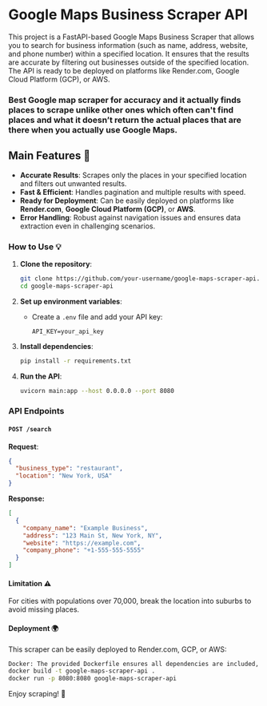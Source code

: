 # Google Maps Business Scraper API

This project is a FastAPI-based Google Maps Business Scraper that allows you to search for business information (such as name, address, website, and phone number) within a specified location. It ensures that the results are accurate by filtering out businesses outside of the specified location. The API is ready to be deployed on platforms like Render.com, Google Cloud Platform (GCP), or AWS.

### Best Google map scraper for accuracy and it actually finds places to scrape unlike other ones which often can't find places and what it doesn’t return the actual places that are there when you actually use Google Maps.

## Main Features 🚀
- **Accurate Results**: Scrapes only the places in your specified location and filters out unwanted results.
- **Fast & Efficient**: Handles pagination and multiple results with speed.
- **Ready for Deployment**: Can be easily deployed on platforms like **Render.com**, **Google Cloud Platform (GCP)**, or **AWS**.
- **Error Handling**: Robust against navigation issues and ensures data extraction even in challenging scenarios.


### How to Use 💡

1. **Clone the repository**:
    ```bash
    git clone https://github.com/your-username/google-maps-scraper-api.git
    cd google-maps-scraper-api
    ```

2. **Set up environment variables**:
    - Create a `.env` file and add your API key:
      ```
      API_KEY=your_api_key
      ```

3. **Install dependencies**:
    ```bash
    pip install -r requirements.txt
    ```

4. **Run the API**:
    ```bash
    uvicorn main:app --host 0.0.0.0 --port 8080
    ```

### API Endpoints

#### `POST /search`
**Request**:
```json
{
  "business_type": "restaurant",
  "location": "New York, USA"
}
  ```
**Response:**
```json
[
  {
    "company_name": "Example Business",
    "address": "123 Main St, New York, NY",
    "website": "https://example.com",
    "company_phone": "+1-555-555-5555"
  }
]
```
#### Limitation ⚠️
For cities with populations over 70,000, break the location into suburbs to avoid missing places.
#### Deployment 🌍
This scraper can be easily deployed to Render.com, GCP, or AWS:
```bash
Docker: The provided Dockerfile ensures all dependencies are included, making deployment quick and hassle-free.
docker build -t google-maps-scraper-api .
docker run -p 8080:8080 google-maps-scraper-api
```
Enjoy scraping! 🎉
